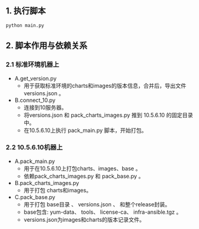 ## 1. 执行脚本
`python main.py`

## 2. 脚本作用与依赖关系
### 2.1 标准环境机器上
+ A.get_version.py
  - 用于获取标准环境的charts和images的版本信息，合并后，导出文件 versions.json 。
+ B.connect_10.py
  - 连接到10服务器。
  - 将versions.json 和 pack_charts_images.py 推到 10.5.6.10 的固定目录中。
  - 在10.5.6.10上执行 pack_main.py 脚本，开始打包。

### 2.2 10.5.6.10机器上
+ A.pack_main.py
  - 用于在10.5.6.10上打包charts、images、base 。
  - 依赖pack_charts_images.py 和 pack_base.py 。
+ B.pack_charts_images.py 
  - 用于打包 charts和images。
+ C.pack_base.py
  - 用于打包 base目录 、 versions.json 、 和整个release封装。
  - base包含:  yum-data、 tools、 license-ca、 infra-ansible.tgz 。
  - versions.json为images和charts的版本记录文件。